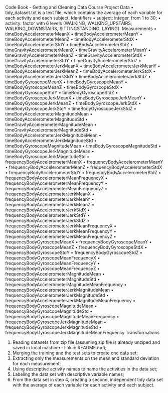 Code Book - Getting and Cleaning Data Course Project
Data
•	tidy_dataset.txt is a text file, which contains the average of each variable for each activity and each subject.
Identifiers
•	subject: integer, from 1 to 30;
•	activity: factor with 6 levels (WALKING, WALKING_UPSTAIRS, WALKING_DOWNSTAIRS, SITTINGSTANDING, LAYING).
Measurements
•	timeBodyAccelerometerMeanX
•	timeBodyAccelerometerMeanY
•	timeBodyAccelerometerMeanZ
•	timeBodyAccelerometerStdX
•	timeBodyAccelerometerStdY
•	timeBodyAccelerometerStdZ
•	timeGravityAccelerometerMeanX
•	timeGravityAccelerometerMeanY
•	timeGravityAccelerometerMeanZ
•	timeGravityAccelerometerStdX
•	timeGravityAccelerometerStdY
•	timeGravityAccelerometerStdZ
•	timeBodyAccelerometerJerkMeanX
•	timeBodyAccelerometerJerkMeanY
•	timeBodyAccelerometerJerkMeanZ
•	timeBodyAccelerometerJerkStdX
•	timeBodyAccelerometerJerkStdY
•	timeBodyAccelerometerJerkStdZ
•	timeBodyGyroscopeMeanX
•	timeBodyGyroscopeMeanY
•	timeBodyGyroscopeMeanZ
•	timeBodyGyroscopeStdX
•	timeBodyGyroscopeStdY
•	timeBodyGyroscopeStdZ
•	timeBodyGyroscopeJerkMeanX
•	timeBodyGyroscopeJerkMeanY
•	timeBodyGyroscopeJerkMeanZ
•	timeBodyGyroscopeJerkStdX
•	timeBodyGyroscopeJerkStdY
•	timeBodyGyroscopeJerkStdZ
•	timeBodyAccelerometerMagnitudeMean
•	timeBodyAccelerometerMagnitudeStd
•	timeGravityAccelerometerMagnitudeMean
•	timeGravityAccelerometerMagnitudeStd
•	timeBodyAccelerometerJerkMagnitudeMean
•	timeBodyAccelerometerJerkMagnitudeStd
•	timeBodyGyroscopeMagnitudeMean
•	timeBodyGyroscopeMagnitudeStd
•	timeBodyGyroscopeJerkMagnitudeMean
•	timeBodyGyroscopeJerkMagnitudeStd
•	frequencyBodyAccelerometerMeanX
•	frequencyBodyAccelerometerMeanY
•	frequencyBodyAccelerometerMeanZ
•	frequencyBodyAccelerometerStdX
•	frequencyBodyAccelerometerStdY
•	frequencyBodyAccelerometerStdZ
•	frequencyBodyAccelerometerMeanFrequencyX
•	frequencyBodyAccelerometerMeanFrequencyY
•	frequencyBodyAccelerometerMeanFrequencyZ
•	frequencyBodyAccelerometerJerkMeanX
•	frequencyBodyAccelerometerJerkMeanY
•	frequencyBodyAccelerometerJerkMeanZ
•	frequencyBodyAccelerometerJerkStdX
•	frequencyBodyAccelerometerJerkStdY
•	frequencyBodyAccelerometerJerkStdZ
•	frequencyBodyAccelerometerJerkMeanFrequencyX
•	frequencyBodyAccelerometerJerkMeanFrequencyY
•	frequencyBodyAccelerometerJerkMeanFrequencyZ
•	frequencyBodyGyroscopeMeanX
•	frequencyBodyGyroscopeMeanY
•	frequencyBodyGyroscopeMeanZ
•	frequencyBodyGyroscopeStdX
•	frequencyBodyGyroscopeStdY
•	frequencyBodyGyroscopeStdZ
•	frequencyBodyGyroscopeMeanFrequencyX
•	frequencyBodyGyroscopeMeanFrequencyY
•	frequencyBodyGyroscopeMeanFrequencyZ
•	frequencyBodyAccelerometerMagnitudeMean
•	frequencyBodyAccelerometerMagnitudeStd
•	frequencyBodyAccelerometerMagnitudeMeanFrequency
•	frequencyBodyAccelerometerJerkMagnitudeMean
•	frequencyBodyAccelerometerJerkMagnitudeStd
•	frequencyBodyAccelerometerJerkMagnitudeMeanFrequency
•	frequencyBodyGyroscopeMagnitudeMean
•	frequencyBodyGyroscopeMagnitudeStd
•	frequencyBodyGyroscopeMagnitudeMeanFrequency
•	frequencyBodyGyroscopeJerkMagnitudeMean
•	frequencyBodyGyroscopeJerkMagnitudeStd
•	frequencyBodyGyroscopeJerkMagnitudeMeanFrequency
Transformations
1.	Reading datasets from zip file (assuming zip file is already unziped and saved in local machine - link in README.md);
2.	Merging the training and the test sets to create one data set;
3.	Extracting only the measurements on the mean and standard deviation for each measurement;
4.	Using descriptive activity names to name the activities in the data set;
5.	Labeling the data set with descriptive variable names;
6.	From the data set in step 4, creating a second, independent tidy data set with the average of each variable for each activity and each subject.
